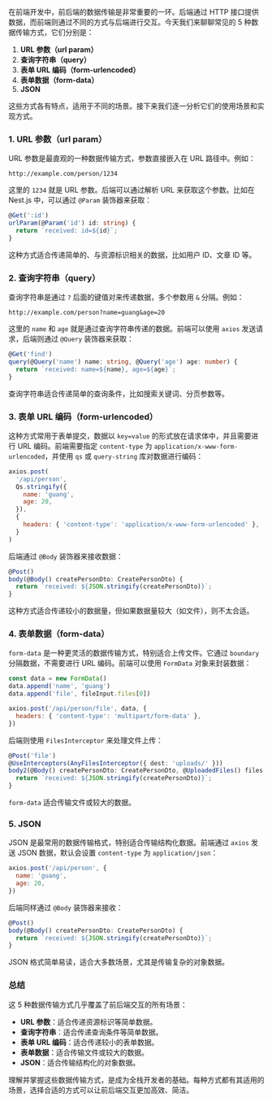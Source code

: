 在前端开发中，前后端的数据传输是非常重要的一环。后端通过 HTTP 接口提供数据，而前端则通过不同的方式与后端进行交互。今天我们来聊聊常见的 5 种数据传输方式，它们分别是：

1. **URL 参数（url param）**
2. **查询字符串（query）**
3. **表单 URL 编码（form-urlencoded）**
4. **表单数据（form-data）**
5. **JSON**

这些方式各有特点，适用于不同的场景。接下来我们逐一分析它们的使用场景和实现方式。

### 1. URL 参数（url param）

URL 参数是最直观的一种数据传输方式，参数直接嵌入在 URL 路径中。例如：

```
http://example.com/person/1234
```

这里的 `1234` 就是 URL 参数。后端可以通过解析 URL 来获取这个参数。比如在 Nest.js 中，可以通过 `@Param` 装饰器来获取：

```typescript
@Get(':id')
urlParam(@Param('id') id: string) {
  return `received: id=${id}`;
}
```

这种方式适合传递简单的、与资源标识相关的数据，比如用户 ID、文章 ID 等。

### 2. 查询字符串（query）

查询字符串是通过 `?` 后面的键值对来传递数据，多个参数用 `&` 分隔。例如：

```
http://example.com/person?name=guang&age=20
```

这里的 `name` 和 `age` 就是通过查询字符串传递的数据。前端可以使用 `axios` 发送请求，后端则通过 `@Query` 装饰器来获取：

```typescript
@Get('find')
query(@Query('name') name: string, @Query('age') age: number) {
  return `received: name=${name}, age=${age}`;
}
```

查询字符串适合传递简单的查询条件，比如搜索关键词、分页参数等。

### 3. 表单 URL 编码（form-urlencoded）

这种方式常用于表单提交，数据以 `key=value` 的形式放在请求体中，并且需要进行 URL 编码。前端需要指定 `content-type` 为 `application/x-www-form-urlencoded`，并使用 `qs` 或 `query-string` 库对数据进行编码：

```javascript
axios.post(
  '/api/person',
  Qs.stringify({
    name: 'guang',
    age: 20,
  }),
  {
    headers: { 'content-type': 'application/x-www-form-urlencoded' },
  }
)
```

后端通过 `@Body` 装饰器来接收数据：

```typescript
@Post()
body(@Body() createPersonDto: CreatePersonDto) {
  return `received: ${JSON.stringify(createPersonDto)}`;
}
```

这种方式适合传递较小的数据量，但如果数据量较大（如文件），则不太合适。

### 4. 表单数据（form-data）

`form-data` 是一种更灵活的数据传输方式，特别适合上传文件。它通过 `boundary` 分隔数据，不需要进行 URL 编码。前端可以使用 `FormData` 对象来封装数据：

```javascript
const data = new FormData()
data.append('name', 'guang')
data.append('file', fileInput.files[0])

axios.post('/api/person/file', data, {
  headers: { 'content-type': 'multipart/form-data' },
})
```

后端则使用 `FilesInterceptor` 来处理文件上传：

```typescript
@Post('file')
@UseInterceptors(AnyFilesInterceptor({ dest: 'uploads/' }))
body2(@Body() createPersonDto: CreatePersonDto, @UploadedFiles() files: Array<Express.Multer.File>) {
  return `received: ${JSON.stringify(createPersonDto)}`;
}
```

`form-data` 适合传输文件或较大的数据。

### 5. JSON

JSON 是最常用的数据传输格式，特别适合传输结构化数据。前端通过 `axios` 发送 JSON 数据，默认会设置 `content-type` 为 `application/json`：

```javascript
axios.post('/api/person', {
  name: 'guang',
  age: 20,
})
```

后端同样通过 `@Body` 装饰器来接收：

```typescript
@Post()
body(@Body() createPersonDto: CreatePersonDto) {
  return `received: ${JSON.stringify(createPersonDto)}`;
}
```

JSON 格式简单易读，适合大多数场景，尤其是传输复杂的对象数据。

### 总结

这 5 种数据传输方式几乎覆盖了前后端交互的所有场景：

- **URL 参数**：适合传递资源标识等简单数据。
- **查询字符串**：适合传递查询条件等简单数据。
- **表单 URL 编码**：适合传递较小的表单数据。
- **表单数据**：适合传输文件或较大的数据。
- **JSON**：适合传输结构化的对象数据。

理解并掌握这些数据传输方式，是成为全栈开发者的基础。每种方式都有其适用的场景，选择合适的方式可以让前后端交互更加高效、简洁。
